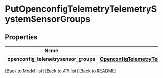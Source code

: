 # PutOpenconfigTelemetryTelemetrySystemSensorGroups

## Properties
Name | Type | Description | Notes
------------ | ------------- | ------------- | -------------
**openconfig_telemetrysensor_groups** | [**OpenconfigTelemetryTelemetrySystemOpenconfigtelemetrytelemetrysystemSensorgroups**](OpenconfigTelemetryTelemetrySystemOpenconfigtelemetrytelemetrysystemSensorgroups.md) |  | [optional] 

[[Back to Model list]](../README.md#documentation-for-models) [[Back to API list]](../README.md#documentation-for-api-endpoints) [[Back to README]](../README.md)


